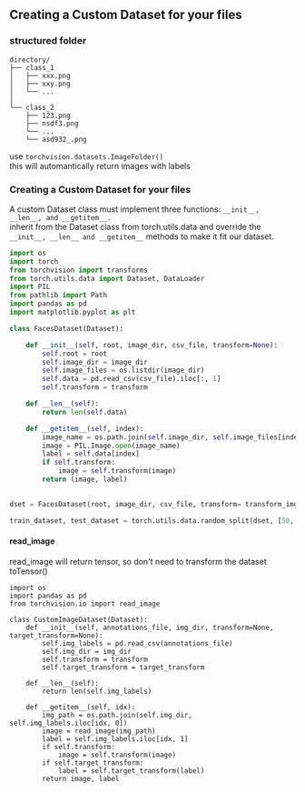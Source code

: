 Creating a Custom Dataset for your files
---  

### structured folder
```
directory/
├── class_1
│   ├── xxx.png
│   ├── xxy.png
│   └── ...
│       
└── class_2
    ├── 123.png
    ├── nsdf3.png
    └── ...
    └── asd932_.png
```  

use `torchvision.datasets.ImageFolder()`  
this will automantically return images with labels  

### Creating a Custom Dataset for your files  
A custom Dataset class must implement three functions: `__init__, __len__, and __getitem__.`  
inherit from the Dataset class from torch.utils.data and override the `__init__, __len__ and __getitem__` methods to make it fit our dataset.  

```python
import os
import torch
from torchvision import transforms
from torch.utils.data import Dataset, DataLoader
import PIL
from pathlib import Path
import pandas as pd
import matplotlib.pyplot as plt
```  

```python 
class FacesDataset(Dataset):

    def __init__(self, root, image_dir, csv_file, transform=None):
        self.root = root
        self.image_dir = image_dir
        self.image_files = os.listdir(image_dir)
        self.data = pd.read_csv(csv_file).iloc[:, 1]
        self.transform = transform

    def __len__(self):
        return len(self.data)

    def __getitem__(self, index):
        image_name = os.path.join(self.image_dir, self.image_files[index])  
        image = PIL.Image.open(image_name)
        label = self.data[index]
        if self.transform:
            image = self.transform(image)
        return (image, label)
        
```  

```python
dset = FacesDataset(root, image_dir, csv_file, transform= transform_img)

train_dataset, test_dataset = torch.utils.data.random_split(dset, [50, 18])
```

#### read_image
read_image will return tensor, so don't need to transform the dataset toTensor()
```
import os
import pandas as pd
from torchvision.io import read_image

class CustomImageDataset(Dataset):
    def __init__(self, annotations_file, img_dir, transform=None, target_transform=None):
        self.img_labels = pd.read_csv(annotations_file)
        self.img_dir = img_dir
        self.transform = transform
        self.target_transform = target_transform

    def __len__(self):
        return len(self.img_labels)

    def __getitem__(self, idx):
        img_path = os.path.join(self.img_dir, self.img_labels.iloc[idx, 0])
        image = read_image(img_path)
        label = self.img_labels.iloc[idx, 1]
        if self.transform:
            image = self.transform(image)
        if self.target_transform:
            label = self.target_transform(label)
        return image, label
```

